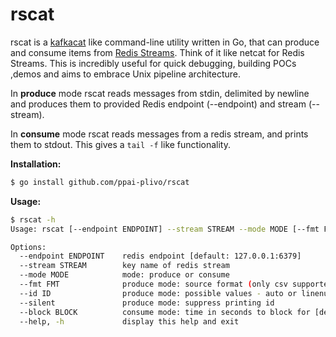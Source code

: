 # rscat

rscat is a [kafkacat](https://github.com/edenhill/kafkacat) like command-line
utility written in Go, that can produce and consume items from
[Redis Streams](https://redis.io/topics/streams-intro). Think of it like netcat
for Redis Streams. This is incredibly useful for quick debugging, building POCs
,demos and aims to embrace Unix pipeline architecture.

In **produce** mode rscat reads messages from stdin, delimited by newline and
produces them to provided Redis endpoint (--endpoint) and stream (--stream).

In **consume** mode rscat reads messages from a redis stream, and prints them
to stdout. This gives a `tail -f` like functionality.

**Installation:**

```sh
$ go install github.com/ppai-plivo/rscat
```

**Usage:**

```sh
$ rscat -h
Usage: rscat [--endpoint ENDPOINT] --stream STREAM --mode MODE [--fmt FMT] [--id ID] [--silent] [--block BLOCK]

Options:
  --endpoint ENDPOINT    redis endpoint [default: 127.0.0.1:6379]
  --stream STREAM        key name of redis stream
  --mode MODE            mode: produce or consume
  --fmt FMT              produce mode: source format (only csv supported) [default: csv]
  --id ID                produce mode: possible values - auto or linenum [default: auto]
  --silent               produce mode: suppress printing id
  --block BLOCK          consume mode: time in seconds to block for [default: 1]
  --help, -h             display this help and exit
```
